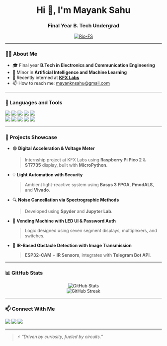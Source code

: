 <h1 align="center">Hi 👋, I'm Mayank Sahu</h1>
<h3 align="center">Final Year B. Tech Undergrad</h3>

<p align="center">
  <a href="https://github.com/Rio-FS"><img src="https://komarev.com/ghpvc/?username=Rio-FS&label=Profile%20views&color=0e75b6&style=flat" alt="Rio-FS" /></a>
</p>

---

### 👨‍💻 About Me

- 🎓 Final year **B.Tech in Electronics and Communication Engineering**  
- 🎯 Minor in **Artificial Intelligence and Machine Learning**  
- 💼 Recently interned at **[KFX Labs](http://www.kfxlabs.com/)**  
- 📫 How to reach me: [mayanknsahu@gmail.com](mailto:mayanknsahu@gmail.com)  

---

### 🔧 Languages and Tools

<p>
  <img src="https://img.shields.io/badge/C-blue?style=for-the-badge&logo=c" />
  <img src="https://img.shields.io/badge/C++-00599C?style=for-the-badge&logo=c%2B%2B&logoColor=white" />
  <img src="https://img.shields.io/badge/Python-3776AB?style=for-the-badge&logo=python&logoColor=white" />
  <img src="https://img.shields.io/badge/Verilog-000000?style=for-the-badge" />
  <img src="https://img.shields.io/badge/VHDL-00457C?style=for-the-badge" />
  <br/>
  <img src="https://img.shields.io/badge/Arduino-00979D?style=for-the-badge&logo=arduino&logoColor=white" />
  <img src="https://img.shields.io/badge/Vivado-FFB500?style=for-the-badge" />
  <img src="https://img.shields.io/badge/LTSpice-red?style=for-the-badge" />
  <img src="https://img.shields.io/badge/ModelSim-blue?style=for-the-badge" />
  <img src="https://img.shields.io/badge/Jupyter-F37626?style=for-the-badge&logo=jupyter&logoColor=white" />
</p>

---

### 🚀 Projects Showcase

- 🟢 **Digital Acceleration & Voltage Meter**  
  > Internship project at KFX Labs using **Raspberry Pi Pico 2** & **ST7735** display, built with **MicroPython**.

- 💡 **Light Automation with Security**  
  > Ambient light-reactive system using **Basys 3 FPGA**, **PmodALS**, and **Vivado**.

- 🔍 **Noise Cancellation via Spectrographic Methods**  
  > Developed using **Spyder** and **Jupyter Lab**.

- 🔐 **Vending Machine with LED UI & Password Auth**  
  > Logic designed using seven segment displays, multiplexers, and switches.

- 📸 **IR-Based Obstacle Detection with Image Transmission**  
  > **ESP32-CAM** + **IR Sensors**, integrates with **Telegram Bot API**.

---

### 📊 GitHub Stats

<p align="center">
  <img src="https://github-readme-stats.vercel.app/api?username=Rio-FS&show_icons=true&theme=radical" alt="GitHub Stats" />
  <br/>
  <img src="https://github-readme-streak-stats.herokuapp.com/?user=Rio-FS&theme=radical" alt="GitHub Streak" />
</p>

---

### 📫 Connect With Me

<p>
  <a href="mailto:mayanknsahu@gmail.com"><img src="https://img.shields.io/badge/Gmail-D14836?style=for-the-badge&logo=gmail&logoColor=white"/></a>
  <a href="https://linkedin.com/in/mayank-sahu-8ba09a255"><img src="https://img.shields.io/badge/LinkedIn-blue?style=for-the-badge&logo=linkedin&logoColor=white"/></a>
  <a href="https://github.com/Rio-FS"><img src="https://img.shields.io/badge/GitHub-black?style=for-the-badge&logo=github&logoColor=white"/></a>
</p>

---

> ⚡ *“Driven by curiosity, fueled by circuits.”*
